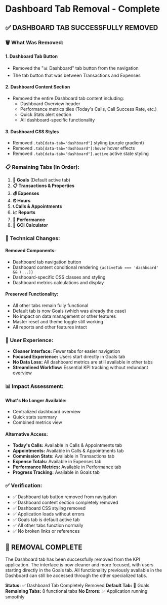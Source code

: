 # Dashboard Tab Removal - Complete

## ✅ **DASHBOARD TAB SUCCESSFULLY REMOVED**

### 🗑️ **What Was Removed:**

#### **1. Dashboard Tab Button**
- Removed the "📊 Dashboard" tab button from the navigation
- The tab button that was between Transactions and Expenses

#### **2. Dashboard Content Section**
- Removed the entire Dashboard tab content including:
  - Dashboard Overview header
  - Performance metrics tiles (Today's Calls, Call Success Rate, etc.)
  - Quick Stats alert section
  - All dashboard-specific functionality

#### **3. Dashboard CSS Styles**
- Removed `.tab[data-tab="dashboard"]` styling (purple gradient)
- Removed `.tab[data-tab="dashboard"]:hover` hover effects
- Removed `.tab[data-tab="dashboard"].active` active state styling

### 📋 **Remaining Tabs (In Order):**

1. **🎯 Goals** (Default active tab)
2. **📋 Transactions & Properties**
3. **💰 Expenses**
4. **⏰ Hours**
5. **📞 Calls & Appointments**
6. **📈 Reports**
7. **🎨 Performance**
8. **💎 GCI Calculator**

### 🔧 **Technical Changes:**

#### **Removed Components:**
- Dashboard tab navigation button
- Dashboard content conditional rendering `{activeTab === 'dashboard' && (...)}`
- Dashboard-specific CSS classes and styling
- Dashboard metrics calculations and display

#### **Preserved Functionality:**
- All other tabs remain fully functional
- Default tab is now Goals (which was already the case)
- No impact on data management or other features
- Master reset and theme toggle still working
- All reports and other features intact

### 🎯 **User Experience:**

- **Cleaner Interface:** Fewer tabs for easier navigation
- **Focused Experience:** Users start directly in Goals tab
- **No Data Loss:** All dashboard metrics are still available in other tabs
- **Streamlined Workflow:** Essential KPI tracking without redundant overview

### 📊 **Impact Assessment:**

#### **What's No Longer Available:**
- Centralized dashboard overview
- Quick stats summary
- Combined metrics view

#### **Alternative Access:**
- **Today's Calls:** Available in Calls & Appointments tab
- **Appointments:** Available in Calls & Appointments tab
- **Commission Stats:** Available in Transactions tab
- **Expense Totals:** Available in Expenses tab
- **Performance Metrics:** Available in Performance tab
- **Progress Tracking:** Available in Goals tab

### ✅ **Verification:**

- ✅ Dashboard tab button removed from navigation
- ✅ Dashboard content section completely removed
- ✅ Dashboard CSS styling removed
- ✅ Application loads without errors
- ✅ Goals tab is default active tab
- ✅ All other tabs function normally
- ✅ No broken links or references

## 🎉 **REMOVAL COMPLETE**

The Dashboard tab has been successfully removed from the KPI application. The interface is now cleaner and more focused, with users starting directly in the Goals tab. All functionality previously available in the Dashboard can still be accessed through the other specialized tabs.

**Status:** ✅ Dashboard Tab Completely Removed
**Default Tab:** 🎯 Goals
**Remaining Tabs:** 8 functional tabs
**No Errors:** ✅ Application running smoothly
